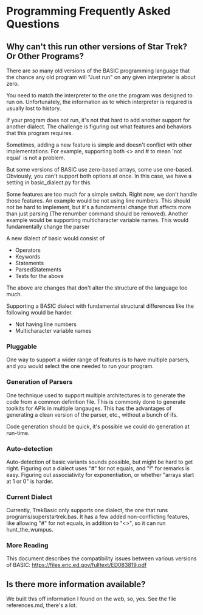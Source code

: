 # Programming Frequently Asked Questions

## Why can't this run other versions of Star Trek? Or Other Programs?
There are *so* many old versions of the BASIC programming language that the chance any old program will 
"Just run" on any given interpreter is about zero. 

You need to match the interpreter to the one the program was designed to run on. Unfortunately, the information
as to which interpreter is required is usually lost to history. 

If your program does not run, it's not that hard to add another support for another dialect. 
The challenge is figuring out what features and behaviors that this program requires. 
       
Sometimes, adding a new feature is simple and doesn't conflict with other implementations. For example, supporting both
<> and # to mean 'not equal' is not a problem.

But some versions of BASIC use zero-based arrays, some use one-based. Obviously, you can't support
both options at once. In this case, we have a setting in basic_dialect.py for this.

Some features are too much for a simple switch. Right now, we don't handle those features. An example would be not 
using line numbers. This should not be hard to implement, but it's a fundamental change that affects more than
just parsing (The renumber command should be removed). Another example would be supporting multicharacter variable 
names. This would fundamentally change the parser


A new dialect of basic would consist of

* Operators
* Keywords
* Statements
* ParsedStatements
* Tests for the above

The above are changes that don't alter the structure
of the language too much. 

Supporting a BASIC dialect with fundamental structural
differences like the following would be harder.

* Not having line numbers
* Multicharacter variable names


### Pluggable
One way to support a wider range of features is to have multiple parsers, 
and you would select the one needed to run your program.
 
### Generation of Parsers
One technique used to support multiple architectures is to generate the code from a common definition file. This 
is commonly done to generate toolkits for APIs in multiple langauges. This has the advantages of generating a clean 
version of the parser, etc., without a bunch of ifs. 

Code generation should be quick, it's possible we could do generation at run-time.

### Auto-detection
Auto-detection of basic variants sounds possible, but might be hard to get right. Figuring out a dialect uses
"#" for not equals, and "!" for remarks is easy. Figuring out associativity for exponentiation, or whether 
"arrays start at 1 or 0" is harder.

### Current Dialect
Currently, TrekBasic only supports one dialect, the one that runs 
programs/superstartrek.bas. It has a few added non-conflicting features, like allowing
"#" for not equals, in addition to "<>", so it can run hunt_the_wumpus.
 
### More Reading
This document describes the compatibility issues between various versions of BASIC: 
 https://files.eric.ed.gov/fulltext/ED083819.pdf


## Is there more information available?
We built this off information I found on the web, so, yes.
See the file references.md, there's a lot.